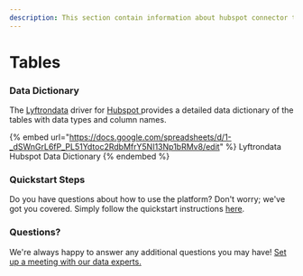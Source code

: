 ```yaml
---
description: This section contain information about hubspot connector tables information
---
```


# Tables

### Data Dictionary

The [Lyftrondata](https://www.lyftrondata.com/) driver for [Hubspot](https://www.lyftrondata.com/integration/marketing-analytics/hubspot//)[ ](https://www.lyftrondata.com/integration/hubspot/)provides a detailed data dictionary of the tables with data types and column names.

{% embed url="https://docs.google.com/spreadsheets/d/1-_dSWnGrL6fP_PL51Ydtoc2RdbMfrY5NI13Np1bRMv8/edit" %}
Lyftrondata Hubspot Data Dictionary
{% endembed %}

### Quickstart Steps

Do you have questions about how to use the platform? Don't worry; we've got you covered. Simply follow the quickstart instructions [here](../README.md).

### Questions? <a href="#questions" id="questions"></a>

We're always happy to answer any additional questions you may have! [Set up a meeting with our data experts.](https://www.lyftrondata.com/book-a-meeting/)

